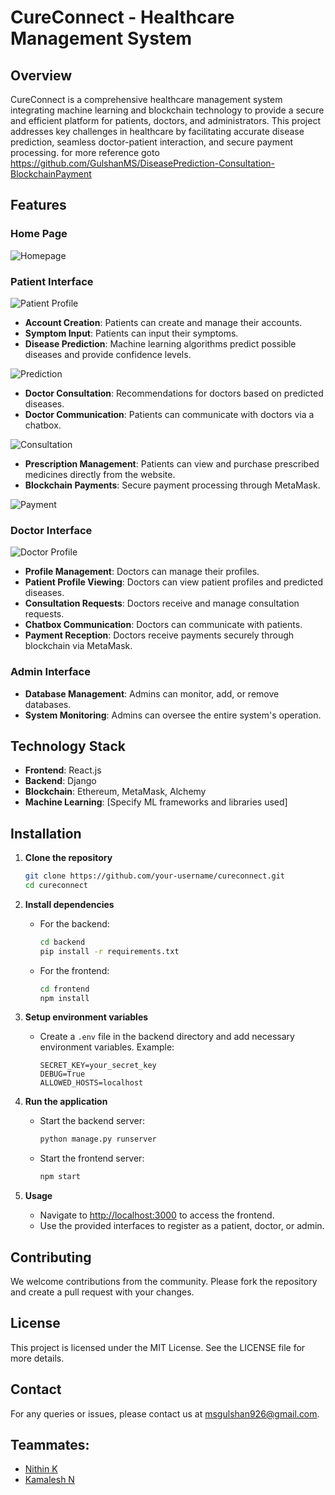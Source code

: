 # CureConnect - Healthcare Management System

## Overview

CureConnect is a comprehensive healthcare management system integrating machine learning and blockchain technology to provide a secure and efficient platform for patients, doctors, and administrators. This project addresses key challenges in healthcare by facilitating accurate disease prediction, seamless doctor-patient interaction, and secure payment processing.
for more reference goto https://github.com/GulshanMS/DiseasePrediction-Consultation-BlockchainPayment
## Features

### Home Page

![Homepage](screenshots/homepage.png)

### Patient Interface

![Patient Profile](screenshots/patientprofile.png)

- **Account Creation**: Patients can create and manage their accounts.
- **Symptom Input**: Patients can input their symptoms.
- **Disease Prediction**: Machine learning algorithms predict possible diseases and provide confidence levels.

![Prediction](screenshots/prediction.png)

- **Doctor Consultation**: Recommendations for doctors based on predicted diseases.
- **Doctor Communication**: Patients can communicate with doctors via a chatbox.

![Consultation](screenshots/consultation.png)

- **Prescription Management**: Patients can view and purchase prescribed medicines directly from the website.
- **Blockchain Payments**: Secure payment processing through MetaMask.

![Payment](screenshots/payment.png)

### Doctor Interface

![Doctor Profile](screenshots/doctorprofile.png)

- **Profile Management**: Doctors can manage their profiles.
- **Patient Profile Viewing**: Doctors can view patient profiles and predicted diseases.
- **Consultation Requests**: Doctors receive and manage consultation requests.
- **Chatbox Communication**: Doctors can communicate with patients.
- **Payment Reception**: Doctors receive payments securely through blockchain via MetaMask.

### Admin Interface

- **Database Management**: Admins can monitor, add, or remove databases.
- **System Monitoring**: Admins can oversee the entire system's operation.

## Technology Stack

- **Frontend**: React.js
- **Backend**: Django
- **Blockchain**: Ethereum, MetaMask, Alchemy
- **Machine Learning**: [Specify ML frameworks and libraries used]

## Installation

1. **Clone the repository**

   ```sh
   git clone https://github.com/your-username/cureconnect.git
   cd cureconnect
   ```

2. **Install dependencies**
   - For the backend:
     ```sh
     cd backend
     pip install -r requirements.txt
     ```
   - For the frontend:
     ```sh
     cd frontend
     npm install
     ```
3. **Setup environment variables**
   - Create a `.env` file in the backend directory and add necessary environment variables.
     Example:
     ```env
     SECRET_KEY=your_secret_key
     DEBUG=True
     ALLOWED_HOSTS=localhost
     ```
4. **Run the application**
   - Start the backend server:
     ```sh
     python manage.py runserver
     ```
   - Start the frontend server:
     ```sh
     npm start
     ```
5. **Usage**
   - Navigate to [http://localhost:3000](http://localhost:3000) to access the frontend.
   - Use the provided interfaces to register as a patient, doctor, or admin.

## Contributing

We welcome contributions from the community. Please fork the repository and create a pull request with your changes.

## License

This project is licensed under the MIT License. See the LICENSE file for more details.

## Contact

For any queries or issues, please contact us at [msgulshan926@gmail.com](mailto:your-email@example.com).

## Teammates:
- [Nithin K](https://github.com/Nithin-Krishnappa)
- [Kamalesh N](https://github.com/kamaleshgowda)
